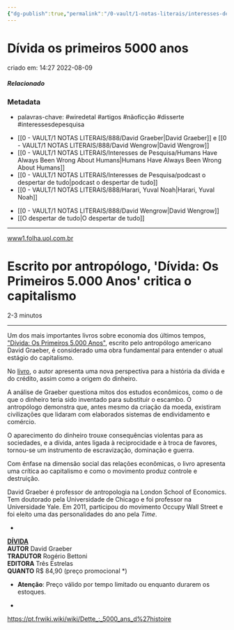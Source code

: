 ```yaml
---
{"dg-publish":true,"permalink":"/0-vault/1-notas-literais/interesses-de-pesquisa/divida-os-primeiros-5000-anos/","tags":["wiredetal","artigos","nãoficção","disserte","interessesdepesquisa"],"dgHomeLink":true,"dgShowLocalGraph":true,"dgShowFileTree":true,"dgEnableSearch":true,"noteIcon":""}
---
```


# Dívida os primeiros 5000 anos
criado em: 14:27 2022-08-09

##### Relacionado
### Metadata
- palavras-chave: #wiredetal #artigos #nãoficção #disserte #interessesdepesquisa 
* [[0 - VAULT/1 NOTAS LITERAIS/888/David Graeber\|David Graeber]] e [[0 - VAULT/1 NOTAS LITERAIS/888/David Wengrow\|David Wengrow]]
* [[0 - VAULT/1 NOTAS LITERAIS/Interesses de Pesquisa/Humans Have Always Been Wrong About Humans\|Humans Have Always Been Wrong About Humans]]
* [[0 - VAULT/1 NOTAS LITERAIS/Interesses de Pesquisa/podcast o despertar de tudo\|podcast o despertar de tudo]]
* [[0 - VAULT/1 NOTAS LITERAIS/888/Harari, Yuval Noah\|Harari, Yuval Noah]]
- [[0 - VAULT/1 NOTAS LITERAIS/888/David Wengrow\|David Wengrow]]
- [[O despertar de tudo\|O despertar de tudo]]

---
[www1.folha.uol.com.br](https://www1.folha.uol.com.br/livrariadafolha/2016/02/1736205-escrito-por-antropologo-divida-os-primeiros-5000-anos-critica-o-capitalismo.shtml)

# Escrito por antropólogo, 'Dívida: Os Primeiros 5.000 Anos' critica o capitalismo

2-3 minutos

---

Um dos mais importantes livros sobre economia dos últimos tempos, ["Dívida: Os Primeiros 5.000 Anos"](http://livraria.folha.com.br/livros/ciencias-humanas/d-vida-david-graeber-1333845.html?tracking_number=734), escrito pelo antropólogo americano David Graeber, é considerado uma obra fundamental para entender o atual estágio do capitalismo.

No [livro](http://livraria.folha.com.br/livros/ciencias-humanas/d-vida-david-graeber-1333845.html?tracking_number=734), o autor apresenta uma nova perspectiva para a história da dívida e do crédito, assim como a origem do dinheiro.

A análise de Graeber questiona mitos dos estudos econômicos, como o de que o dinheiro teria sido inventado para substituir o escambo. O antropólogo demonstra que, antes mesmo da criação da moeda, existiram civilizações que lidaram com elaborados sistemas de endividamento e comércio.

O aparecimento do dinheiro trouxe consequências violentas para as sociedades, e a dívida, antes ligada à reciprocidade e à troca de favores, tornou-se um instrumento de escravização, dominação e guerra.

Com ênfase na dimensão social das relações econômicas, o livro apresenta uma crítica ao capitalismo e como o movimento produz controle e destruição.

David Graeber é professor de antropologia na London School of Economics. Tem doutorado pela Universidade de Chicago e foi professor na Universidade Yale. Em 2011, participou do movimento Occupy Wall Street e foi eleito uma das personalidades do ano pela _Time_.

*

[**DÍVIDA**](http://livraria.folha.com.br/livros/ciencias-humanas/d-vida-david-graeber-1333845.html?tracking_number=734)  
**AUTOR** David Graeber  
**TRADUTOR** Rogério Bettoni  
**EDITORA** Três Estrelas  
**QUANTO** R$ 84,90 (preço promocional *)

* **Atenção**: Preço válido por tempo limitado ou enquanto durarem os estoques.

-


https://pt.frwiki.wiki/wiki/Dette_:_5000_ans_d%27histoire